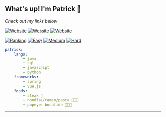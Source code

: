 ## What's up!  I'm Patrick 👋

*Check out my links below*

[![Website](https://img.shields.io/badge/Homepage-lightgrey?style=for-the-badge&logo=vue.js)](https://peiyuan.ch) 
[![Website](https://img.shields.io/badge/LeetCode-black?style=for-the-badge&logo=leetcode)](https://leetcode.com/puiiyuen/) 
[![Website](https://img.shields.io/badge/LinkedIn-blue?style=for-the-badge&logo=linkedin)](https://www.linkedin.com/in/ppc97/)


[![Ranking](https://badge.peiyuan.ch/leetcode/puiiyuen/ranking)]()
[![Easy](https://badge.peiyuan.ch/leetcode/puiiyuen/problem?difficulty=easy)](https://leetcode.com/puiiyuen)
[![Medium](https://badge.peiyuan.ch/leetcode/puiiyuen/problem?difficulty=medium)](https://leetcode.com/puiiyuen)
[![Hard](https://badge.peiyuan.ch/leetcode/puiiyuen/problem?difficulty=hard)](https://leetcode.com/puiiyuen)

```yml
patrick: 
    langs:
        - java
        - sql   
        - javascript     
        - python
    frameworks:
        - spring 
        - vue.js 
    foods:
        - steak 🥩
        - noodles/ramen/pasta 🍲🍜🍝
        - popeyes bonafide 🍗🍗🍗
```
---
